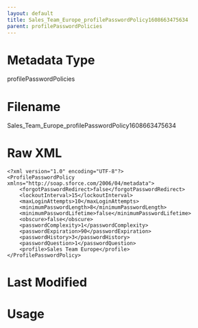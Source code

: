 ```yaml
---
layout: default
title: Sales_Team_Europe_profilePasswordPolicy1608663475634
parent: profilePasswordPolicies
---
```

# Metadata Type
profilePasswordPolicies


# Filename 
Sales_Team_Europe_profilePasswordPolicy1608663475634


# Raw XML
```
<?xml version="1.0" encoding="UTF-8"?>
<ProfilePasswordPolicy xmlns="http://soap.sforce.com/2006/04/metadata">
    <forgotPasswordRedirect>false</forgotPasswordRedirect>
    <lockoutInterval>15</lockoutInterval>
    <maxLoginAttempts>10</maxLoginAttempts>
    <minimumPasswordLength>8</minimumPasswordLength>
    <minimumPasswordLifetime>false</minimumPasswordLifetime>
    <obscure>false</obscure>
    <passwordComplexity>1</passwordComplexity>
    <passwordExpiration>90</passwordExpiration>
    <passwordHistory>3</passwordHistory>
    <passwordQuestion>1</passwordQuestion>
    <profile>Sales Team Europe</profile>
</ProfilePasswordPolicy>
```


# Last Modified


# Usage
